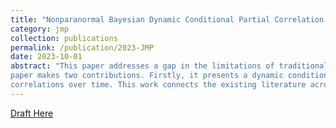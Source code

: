 ```yaml
---
title: "Nonparanormal Bayesian Dynamic Conditional Partial Correlation Model with Multivariate Volatility Applications"
category: jmp
collection: publications
permalink: /publication/2023-JMP
date: 2023-10-01
abstract: "This paper addresses a gap in the limitations of traditional multivariate volatility models in capturing complex conditional dependencies. To address this, we introduce a new perspective through a dynamic framework integrated with the Nonparanormal model for estimating dynamic conditional partial correlations. Unlike existing methodologies, our approach employs precision matrices and focuses on their temporal evolution, providing a more nuanced understanding of conditional independence among multiple assets. The
paper makes two contributions. Firstly, it presents a dynamic conditional framework that leverages precision matrices, achieved through Bayesian estimation methods incorporating elements from DCC-GARCH and DC-MSV models. Secondly, the paper handles high-dimensional settings through a coherent Bayesian estimation procedure, addressing the computational burdens associated with large datasets. A Monte Carlo simulation and empirical applications substantiate the method’s efficacy, particularly in settings with dynamic conditional correlations. The proposed methodology enhances the granularity of financial market analysis by providing a richer representation of conditional partial
correlations over time. This work connects the existing literature across high-dimensional multivariate volatility models, copula models, and Nonparanormal models."
---
```


[Draft Here](https://www.dropbox.com/scl/fi/xkwent95m3oxulznj308m/DCPC_JMP_HayunSong_Incomplete_draft.pdf?rlkey=93zdme03mqcd3fakxhsisdtm5&dl=0)
